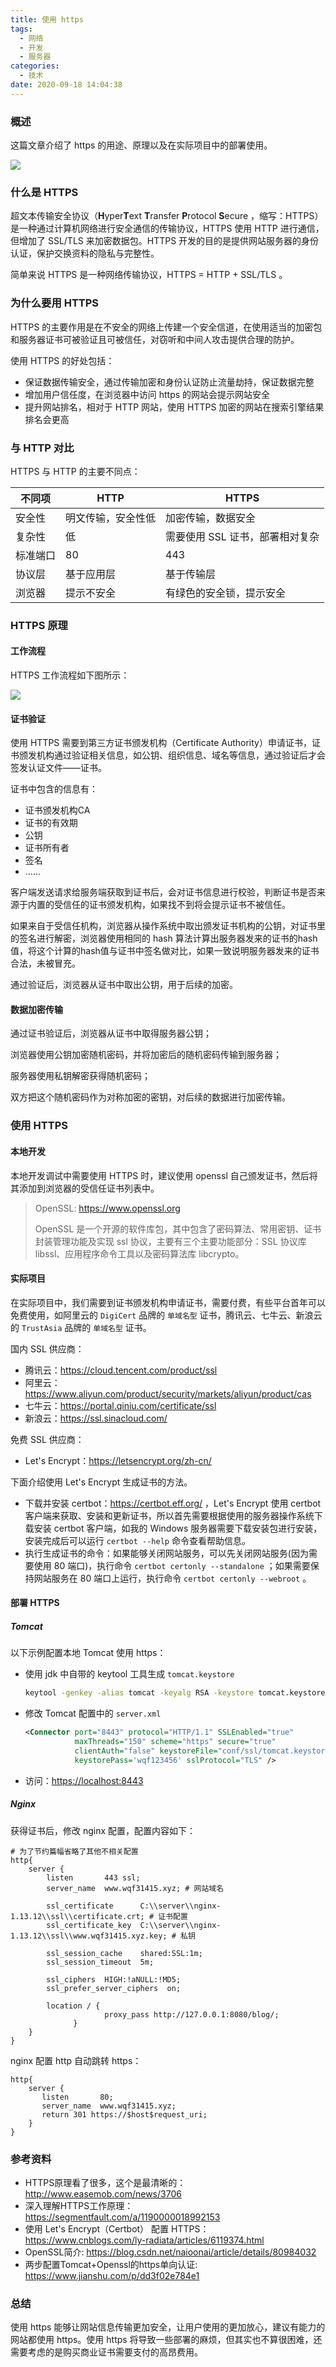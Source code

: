 ```yaml
---
title: 使用 https
tags:
  - 网络
  - 开发
  - 服务器
categories:
  - 技术
date: 2020-09-18 14:04:38
---
```


### 概述

这篇文章介绍了 https 的用途、原理以及在实际项目中的部署使用。

![](http://blog-images.qiniu.wqf31415.xyz/https.jpg)

### 什么是 HTTPS

超文本传输安全协议（**H**yper**T**ext **T**ransfer **P**rotocol **S**ecure ，缩写：HTTPS）是一种通过计算机网络进行安全通信的传输协议，HTTPS 使用 HTTP 进行通信，但增加了 SSL/TLS 来加密数据包。HTTPS 开发的目的是提供网站服务器的身份认证，保护交换资料的隐私与完整性。

简单来说 HTTPS 是一种网络传输协议，HTTPS = HTTP + SSL/TLS 。

<!-- more -->

### 为什么要用 HTTPS

HTTPS 的主要作用是在不安全的网络上传建一个安全信道，在使用适当的加密包和服务器证书可被验证且可被信任，对窃听和中间人攻击提供合理的防护。

使用 HTTPS 的好处包括：

- 保证数据传输安全，通过传输加密和身份认证防止流量劫持，保证数据完整
- 增加用户信任度，在浏览器中访问 https 的网站会提示网站安全
- 提升网站排名，相对于 HTTP 网站，使用 HTTPS 加密的网站在搜索引擎结果排名会更高



### 与 HTTP 对比

HTTPS 与 HTTP 的主要不同点：

| 不同项   | HTTP               | HTTPS                           |
| -------- | ------------------ | ------------------------------- |
| 安全性   | 明文传输，安全性低 | 加密传输，数据安全              |
| 复杂性   | 低                 | 需要使用 SSL 证书，部署相对复杂 |
| 标准端口 | 80                 | 443                             |
| 协议层   | 基于应用层         | 基于传输层                      |
| 浏览器   | 提示不安全         | 有绿色的安全锁，提示安全        |



### HTTPS 原理

#### 工作流程

HTTPS 工作流程如下图所示：

![](http://blog-images.qiniu.wqf31415.xyz/https_work_flow.jpg)

#### 证书验证

使用 HTTPS 需要到第三方证书颁发机构（Certificate Authority）申请证书，证书颁发机构通过验证相关信息，如公钥、组织信息、域名等信息，通过验证后才会签发认证文件——证书。

证书中包含的信息有：

- 证书颁发机构CA
- 证书的有效期
- 公钥
- 证书所有者
- 签名
- ......

客户端发送请求给服务端获取到证书后，会对证书信息进行校验，判断证书是否来源于内置的受信任的证书颁发机构，如果找不到将会提示证书不被信任。

如果来自于受信任机构，浏览器从操作系统中取出颁发证书机构的公钥，对证书里的签名进行解密，浏览器使用相同的 hash 算法计算出服务器发来的证书的hash值，将这个计算的hash值与证书中签名做对比，如果一致说明服务器发来的证书合法，未被冒充。

通过验证后，浏览器从证书中取出公钥，用于后续的加密。



#### 数据加密传输

通过证书验证后，浏览器从证书中取得服务器公钥；

浏览器使用公钥加密随机密码，并将加密后的随机密码传输到服务器；

服务器使用私钥解密获得随机密码；

双方把这个随机密码作为对称加密的密钥，对后续的数据进行加密传输。



### 使用 HTTPS

#### 本地开发

本地开发调试中需要使用 HTTPS 时，建议使用 openssl 自己颁发证书，然后将其添加到浏览器的受信任证书列表中。

> OpenSSL: <https://www.openssl.org> 
>
> OpenSSL 是一个开源的软件库包，其中包含了密码算法、常用密钥、证书封装管理功能及实现 ssl 协议，主要有三个主要功能部分：SSL 协议库 libssl、应用程序命令工具以及密码算法库 libcrypto。



#### 实际项目

在实际项目中，我们需要到证书颁发机构申请证书，需要付费，有些平台首年可以免费使用，如阿里云的 `DigiCert` 品牌的 `单域名型` 证书，腾讯云、七牛云、新浪云的 `TrustAsia` 品牌的 `单域名型` 证书。

国内 SSL 供应商：

- 腾讯云：<https://cloud.tencent.com/product/ssl> 
- 阿里云：<https://www.aliyun.com/product/security/markets/aliyun/product/cas> 
- 七牛云：<https://portal.qiniu.com/certificate/ssl> 
- 新浪云：<https://ssl.sinacloud.com/> 

免费 SSL 供应商：

- Let's Encrypt：<https://letsencrypt.org/zh-cn/> 

下面介绍使用 Let's Encrypt 生成证书的方法。

- 下载并安装 certbot：<https://certbot.eff.org/> ，Let's Encrypt 使用 certbot 客户端来获取、安装和更新证书，所以首先需要根据使用的服务器操作系统下载安装 certbot 客户端，如我的 Windows 服务器需要下载安装包进行安装，安装完成后可以运行 `certbot --help` 命令查看帮助信息。
- 执行生成证书的命令：如果能够关闭网站服务，可以先关闭网站服务(因为需要使用 80 端口)，执行命令 `certbot certonly --standalone` ；如果需要保持网站服务在 80 端口上运行，执行命令 `certbot certonly --webroot` 。

#### 部署 HTTPS

##### Tomcat

以下示例配置本地 Tomcat 使用 https：

- 使用 jdk 中自带的 keytool 工具生成 `tomcat.keystore` 

  ```bash
  keytool -genkey -alias tomcat -keyalg RSA -keystore tomcat.keystore
  ```

- 修改 Tomcat 配置中的 `server.xml` 

  ```xml
  <Connector port="8443" protocol="HTTP/1.1" SSLEnabled="true"
             maxThreads="150" scheme="https" secure="true"
             clientAuth="false" keystoreFile="conf/ssl/tomcat.keystore"
             keystorePass='wqf123456' sslProtocol="TLS" />
  ```

- 访问：<https://localhost:8443> 



##### Nginx

获得证书后，修改 nginx 配置，配置内容如下：

```
# 为了节约篇幅省略了其他不相关配置
http{
    server {
        listen       443 ssl;
        server_name  www.wqf31415.xyz; # 网站域名

        ssl_certificate      C:\\server\\nginx-1.13.12\\ssl\\certificate.crt; # 证书配置
        ssl_certificate_key  C:\\server\\nginx-1.13.12\\ssl\\www.wqf31415.xyz.key; # 私钥

        ssl_session_cache    shared:SSL:1m;
        ssl_session_timeout  5m;

        ssl_ciphers  HIGH:!aNULL:!MD5;
        ssl_prefer_server_ciphers  on;

        location / {
                     proxy_pass http://127.0.0.1:8080/blog/;
              }
    }
}
```

nginx 配置 http 自动跳转 https：

```
http{
	server {
       listen       80;
       server_name  www.wqf31415.xyz;
	   return 301 https://$host$request_uri;
    }
}
```



### 参考资料

- HTTPS原理看了很多，这个是最清晰的：<http://www.easemob.com/news/3706> 
- 深入理解HTTPS工作原理：<https://segmentfault.com/a/1190000018992153> 
- 使用 Let's Encrypt（Certbot） 配置 HTTPS：<https://www.cnblogs.com/ly-radiata/articles/6119374.html> 
- OpenSSL简介: <https://blog.csdn.net/naioonai/article/details/80984032> 
- 两步配置Tomcat+Openssl的https单向认证: <https://www.jianshu.com/p/dd3f02e784e1> 



### 总结

使用 https 能够让网站信息传输更加安全，让用户使用的更加放心，建议有能力的网站都使用 https。使用 https 将导致一些部署的麻烦，但其实也不算很困难，还需要考虑的是购买商业证书需要支付的高昂费用。